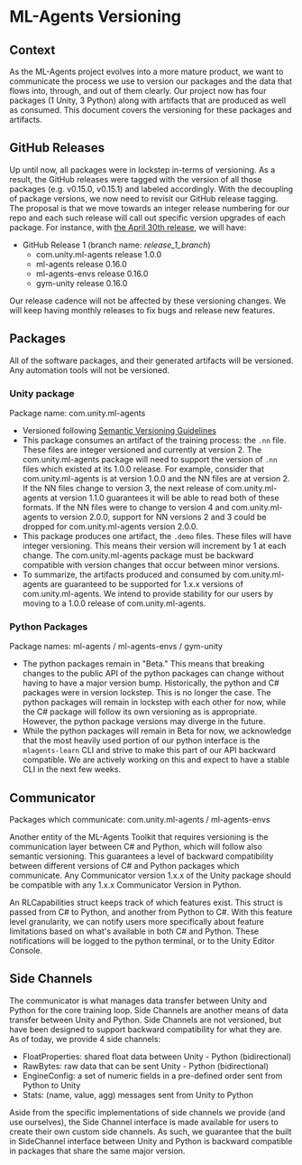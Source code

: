 # ML-Agents Versioning

## Context
As the ML-Agents project evolves into a more mature product, we want to communicate the process we use to version our packages and the data that flows into, through, and out of them clearly. Our project now has four packages (1 Unity, 3 Python) along with artifacts that are produced as well as consumed.  This document covers the versioning for these packages and artifacts.

## GitHub Releases
Up until now, all packages were in lockstep in-terms of versioning. As a result, the GitHub releases were tagged with the version of all those packages (e.g. v0.15.0, v0.15.1) and labeled accordingly. With the decoupling of package versions, we now need to revisit our GitHub release tagging. The proposal is that we move towards an integer release numbering for our repo and each such release will call out specific version upgrades of each package. For instance, with [the April 30th release](https://github.com/Unity-Technologies/ml-agents/releases/tag/release_1), we will have:
- GitHub Release 1 (branch name: *release_1_branch*)
  - com.unity.ml-agents release 1.0.0
  - ml-agents release 0.16.0
  - ml-agents-envs release 0.16.0
  - gym-unity release 0.16.0

Our release cadence will not be affected by these versioning changes.  We will keep having monthly releases to fix bugs and release new features.

## Packages
All of the software packages, and their generated artifacts will be versioned.  Any automation tools will not be versioned.

### Unity package
Package name: com.unity.ml-agents
- Versioned following [Semantic Versioning Guidelines](https://www.semver.org)
- This package consumes an artifact of the training process: the `.nn` file.  These files are integer versioned and currently at version 2. The com.unity.ml-agents package will need to support the version of `.nn` files which existed at its 1.0.0 release. For example, consider that com.unity.ml-agents is at version 1.0.0 and the NN files are at version 2.  If the NN files change to version 3, the next release of com.unity.ml-agents at version 1.1.0 guarantees it will be able to read both of these formats.  If the NN files were to change to version 4 and com.unity.ml-agents to version 2.0.0, support for NN versions 2 and 3 could be dropped for com.unity.ml-agents version 2.0.0.
- This package produces one artifact, the `.demo` files.  These files will have integer versioning. This means their version will increment by 1 at each change.  The com.unity.ml-agents package must be backward compatible with version changes that occur between minor versions.
- To summarize, the artifacts produced and consumed by com.unity.ml-agents are guaranteed to be supported for 1.x.x versions of com.unity.ml-agents.  We intend to provide stability for our users by moving to a 1.0.0 release of com.unity.ml-agents.


### Python Packages
Package names: ml-agents / ml-agents-envs / gym-unity
- The python packages remain in "Beta."  This means that breaking changes to the public API of the python packages can change without having to have a major version bump. Historically, the python and C# packages were in version lockstep.  This is no longer the case.  The python packages will remain in lockstep with each other for now, while the C# package will follow its own versioning as is appropriate.  However, the python package versions may diverge in the future.
- While the python packages will remain in Beta for now, we acknowledge that the most heavily used portion of our python interface is the `mlagents-learn` CLI and strive to make this part of our API backward compatible. We are actively working on this and expect to have a stable CLI in the next few weeks.

## Communicator

Packages which communicate: com.unity.ml-agents / ml-agents-envs

Another entity of the ML-Agents Toolkit that requires versioning is the communication layer between C# and Python, which will follow also semantic versioning.  This guarantees a level of backward compatibility between different versions of C# and Python packages which communicate. Any Communicator version 1.x.x of the Unity package should be compatible with any 1.x.x Communicator Version in Python.

An RLCapabilities struct keeps track of which features exist. This struct is passed from C# to Python, and another from Python to C#.  With this feature level granularity, we can notify users more specifically about feature limitations based on what's available in both C# and Python. These notifications will be logged to the python terminal, or to the Unity Editor Console.


## Side Channels

The communicator is what manages data transfer between Unity and Python for the core training loop. Side Channels are another means of data transfer between Unity and Python. Side Channels are not versioned, but have been designed to support backward compatibility for what they are. As of today, we provide 4 side channels:
- FloatProperties: shared float data between Unity - Python (bidirectional)
- RawBytes: raw data that can be sent Unity - Python (bidirectional)
- EngineConfig: a set of numeric fields in a pre-defined order sent from Python to Unity
- Stats: (name, value, agg) messages sent from Unity to Python

Aside from the specific implementations of side channels we provide (and use ourselves), the Side Channel interface is made available for users to create their own custom side channels. As such, we guarantee that the built in SideChannel interface between Unity and Python is backward compatible in packages that share the same major version.
